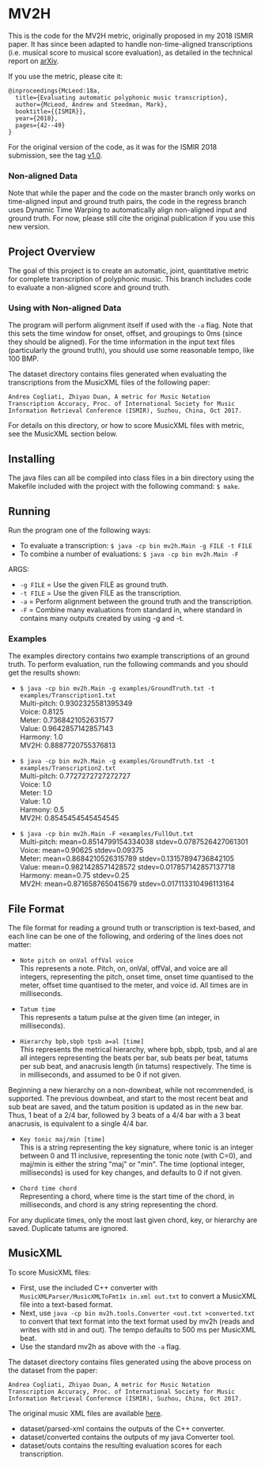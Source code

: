 # MV2H

This is the code for the MV2H metric, originally proposed in my 2018 ISMIR paper. It has since been adapted to handle non-time-aligned transcriptions (i.e. musical score to musical score evaluation), as detailed in the technical report on [arXiv](https://arxiv.org/abs/1906.00566).

If you use the metric, please cite it:

```
@inproceedings{McLeod:18a,
  title={Evaluating automatic polyphonic music transcription},
  author={McLeod, Andrew and Steedman, Mark},
  booktitle={{ISMIR}},
  year={2018},
  pages={42--49}
}
```

For the original version of the code, as it was for the ISMIR 2018 submission, see the tag [v1.0](https://github.com/apmcleod/MV2H/releases/tag/v1.0).

### Non-aligned Data
Note that while the paper and the code on the master branch only works on time-aligned input and ground truth pairs, the code in the regress branch uses Dynamic Time Warping to automatically align non-aligned input and ground truth. For now, please still cite the original publication if you use this new version.

## Project Overview
The goal of this project is to create an automatic, joint, quantitative metric for complete transcription of polyphonic music. This branch includes code to evaluate a non-aligned score and ground truth.

### Using with Non-aligned Data
The program will perform alignment itself if used with the `-a` flag. Note that this sets the time window for onset, offset, and groupings to 0ms (since they should be aligned). For the time information in the input text files (particularly the ground truth), you should use some reasonable tempo, like 100 BMP.

The dataset directory contains files generated when evaluating the transcriptions from the MusicXML files of the following paper:

```
Andrea Cogliati, Zhiyao Duan, A metric for Music Notation Transcription Accuracy, Proc. of International Society for Music Information Retrieval Conference (ISMIR), Suzhou, China, Oct 2017.
```

For details on this directory, or how to score MusicXML files with metric, see the MusicXML section below.

## Installing
The java files can all be compiled into class files in a bin directory using the Makefile
included with the project with the following command: `$ make`.

## Running
Run the program one of the following ways:
* To evaluate a transcription: `$ java -cp bin mv2h.Main -g FILE -t FILE`
* To combine a number of evaluations: `$ java -cp bin mv2h.Main -F`

ARGS:
 * `-g FILE` = Use the given FILE as ground truth.
 * `-t FILE` = Use the given FILE as the transcription.
 * `-a` = Perform alignment between the ground truth and the transcription.
 * `-F` = Combine many evaluations from standard in, where standard in contains many outputs created by using -g and -t.

### Examples
The examples directory contains two example transcriptions of an ground truth. To perform evaluation, run the following commands and you should get the results shown:

 * `$ java -cp bin mv2h.Main -g examples/GroundTruth.txt -t examples/Transcription1.txt`  
Multi-pitch: 0.9302325581395349  
Voice: 0.8125  
Meter: 0.7368421052631577  
Value: 0.9642857142857143  
Harmony: 1.0  
MV2H: 0.8887720755376813  
 
 * `$ java -cp bin mv2h.Main -g examples/GroundTruth.txt -t examples/Transcription2.txt`  
Multi-pitch: 0.7727272727272727  
Voice: 1.0  
Meter: 1.0  
Value: 1.0  
Harmony: 0.5  
MV2H: 0.8545454545454545  
 
 * `$ java -cp bin mv2h.Main -F <examples/FullOut.txt`  
Multi-pitch: mean=0.8514799154334038 stdev=0.0787526427061301  
Voice: mean=0.90625 stdev=0.09375  
Meter: mean=0.8684210526315789 stdev=0.13157894736842105  
Value: mean=0.9821428571428572 stdev=0.017857142857137718  
Harmony: mean=0.75 stdev=0.25  
MV2H: mean=0.8716587650415679 stdev=0.017113310496113164  


## File Format
The file format for reading a ground truth or transcription is text-based, and each line can be one of the following, and ordering of the lines does not matter:

 * `Note pitch on onVal offVal voice`  
This represents a note. Pitch, on, onVal, offVal, and voice are all integers, representing the pitch, onset time, onset time quantised to the meter, offset time quantised to the meter, and voice id. All times are in milliseconds.
 
 * `Tatum time`  
This represents a tatum pulse at the given time (an integer, in milliseconds).
 
 
 * `Hierarchy bpb,sbpb tpsb a=al [time]`  
This represents the metrical hierarchy, where bpb, sbpb, tpsb, and al are all integers representing the beats per bar, sub beats per beat, tatums per sub beat, and anacrusis length (in tatums) respectively. The time is in milliseconds, and assumed to be 0 if not given.

Beginning a new hierarchy on a non-downbeat, while not recommended, is supported. The previous downbeat, and start to the most recent beat and sub beat are saved, and the tatum position is updated as in the new bar. Thus, 1 beat of a 2/4 bar, followed by 3 beats of a 4/4 bar with a 3 beat anacrusis, is equivalent to a single 4/4 bar.
 
 * `Key tonic maj/min [time]`  
This is a string representing the key signature, where tonic is an integer between 0 and 11 inclusive, representing the tonic note (with C=0), and maj/min is either the string "maj" or "min". The time (optional integer, milliseconds) is used for key changes, and defaults to 0 if not given.
 
 * `Chord time chord`  
Representing a chord, where time is the start time of the chord, in milliseconds, and chord is any string representing the chord.

For any duplicate times, only the most last given chord, key, or hierarchy are saved. Duplicate tatums are ignored.

## MusicXML
To score MusicXML files:
* First, use the included C++ converter with `MusicXMLParser/MusicXMLToFmt1x in.xml out.txt` to convert a MusicXML file into a text-based format.
* Next, use `java -cp bin mv2h.tools.Converter <out.txt >converted.txt` to convert that text format into the text format used by mv2h (reads and writes with std in and out). The tempo defaults to 500 ms per MusicXML beat.
* Use the standard mv2h as above with the `-a` flag.


The dataset directory contains files generated using the above process on the dataset from the paper:
```
Andrea Cogliati, Zhiyao Duan, A metric for Music Notation Transcription Accuracy, Proc. of International Society for Music Information Retrieval Conference (ISMIR), Suzhou, China, Oct 2017.
```
The original music XML files are available [here](https://github.com/AndreaCogliati/MetricForScoreSimilarity).
* dataset/parsed-xml contains the outputs of the C++ converter.
* dataset/converted contains the outputs of my java Converter tool.
* dataset/outs contains the resulting evaluation scores for each transcription.
